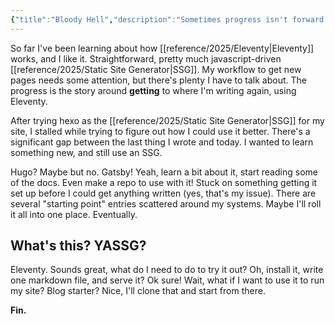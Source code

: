 ```yaml
---
{"title":"Bloody Hell","description":"Sometimes progress isn't forward.","date":"2021-06-01","tags":["status","git","GitHub","Eleventy","yet-another","alternatives","SSG"],"dg-publish":true,"created":"2021-06-01T11:38:42","updated":"2025-08-11T12:40:26-04:00","permalink":"/notes/2021/bloody-hell/","dgPassFrontmatter":true,"noteIcon":"3"}
---
```


So far I've been learning about how [[reference/2025/Eleventy\|Eleventy]] works, and I like it. Straightforward, pretty much javascript-driven [[reference/2025/Static Site Generator\|SSG]]. My workflow to get new pages needs some attention, but there's plenty I have to talk about. The progress is the story around __getting__ to where I'm writing again, using Eleventy.

After trying hexo as the [[reference/2025/Static Site Generator\|SSG]] for my site, I stalled while trying to figure out how I could use it better. There's a significant gap between the last thing I wrote and today. I wanted to learn something new, and still use an SSG.

Hugo? Maybe but no. Gatsby! Yeah, learn a bit about it, start reading some of the docs. Even make a repo to use with it! Stuck on something getting it set up before I could get anything written (yes, that's my issue). There are several "starting point" entries scattered around my systems. Maybe I'll roll it all into one place. Eventually.

## What's this? YASSG?

Eleventy. Sounds great, what do I need to do to try it out? Oh, install it, write one markdown file, and serve it? Ok sure! Wait, what if I want to use it to run my site? Blog starter? Nice, I'll clone that and start from there.

__Fin.__
